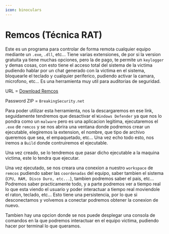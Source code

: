 ```yaml
---
icon: binoculars
---
```


# Remcos (Técnica RAT)

Este es un programa para controlar de forma remota cualquier equipo mediante un `.exe`, `.dll`, etc... Tiene varias extensiones, de por si la version gratuita ya tiene muchas opciones, pero la de pago, te permite un `keylogger` y demas cosas, con esto tiene el acceso total del sistema de la victima pudiendo hablar por un chat generado con la victima en el sistema, bloquearle el teclado y cualquier periferico, pudiendo activar la camara, microfono, etc... Es una herramienta muy util para auditorias de seguridad.

URL = [Download Remcos](https://breakingsecurity.net/remcos/)

Password ZIP = `BreakingSecurity.net`

Para poder utilizar esta herramienta, nos la descargaremos en ese link, seguidamente tendremos que desactivar el `Windows Defender` ya que nos lo pondra como un `malware` pero es una aplicacion legitima, ejecutaremos el `.exe` de `remcos` y se nos abrira una ventana donde podremos crear un ejecutable, elegiremos la extension, el nombre, que tipo de archivo queremos que sea, el empaquetado, etc... Una vez echo todo esto, nos iremos a `Build` donde contruiremos el ejecutable.

Una vez creado, se lo tendremos que pasar dicho ejecutable a la maquina victima, este lo tendra que ejecutar.

Una vez ejecutado, se nos creara una conexion a nuestro `workspace` de `remcos` pudiendo saber las `coordenadas` del equipo, saber tambien el sistema (`CPU, RAM, Disco Duro, etc...`), tambien podremos saber el pais, etc... Podremos saber practicamente todo, y a parte podremos ver a tiempo real lo que esta viendo el usuario y poder interactuar a tiempo real moviendole el raton, teclado, etc... Esto tiene una persistencia, por lo que si desconectamos y volvemos a conectar podremos obtener la conexion de nuevo.

Tambien hay una opcion donde se nos puede desplegar una consola de comandos en la que podremos interactuar en el equipo victima, pudiendo hacer por terminal lo que queramos.
